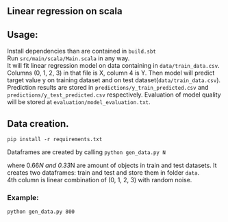 Linear regression on scala
---
## Usage:
Install dependencies than are contained in `build.sbt` <br> 
Run  `src/main/scala/Main.scala` in any way. <br>
It will fit linear regression model on data containing in `data/train_data.csv`.
Columns (0, 1, 2, 3) in that file is X, column 4 is Y.
Then model will predict target value y on training dataset and on test dataset(`data/train_data.csv`). 
Prediction results are stored in `predictions/y_train_predicted.csv` and 
`predictions/y_test_predicted.csv` respectively.
Evaluation of model quality will be stored at `evaluation/model_evaluation.txt`.

## Data creation.
```pip install -r requirements.txt``` <br>

Dataframes are created by calling 
```python gen_data.py N```

where 0.66*N and 0.33*N are amount of objects in train and test datasets.
It creates two dataframes: train and test and store them in folder `data`.  
4th column is linear combination of (0, 1, 2, 3) with random noise. 

### Example:
```python gen_data.py 800```


